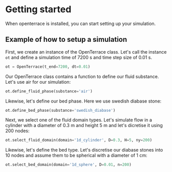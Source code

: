 # Getting started

When openterrace is installed, you can start setting up your simulation.

## Example of how to setup a simulation
First, we create an instance of the OpenTerrace class. Let's call the instance `ot` and define a simulation time of 7200 s and time step size of 0.01 s.

```python
ot = OpenTerrace(t_end=7200, dt=0.01)
```

Our OpenTerrace class contains a function to define our fluid substance. Let's use air for our simulation:
```python
ot.define_fluid_phase(substance='air')
```    

Likewise, let's define our bed phase. Here we use swedish diabase stone:
```python
ot.define_bed_phase(substance='swedish_diabase')
``` 

Next, we select one of the fluid domain types. Let's simulate flow in a cylinder with a diameter of 0.3 m and height 5 m and let's dicretise it using 200 nodes:
```python
ot.select_fluid_domain(domain='1d_cylinder', D=0.3, H=5, ny=200)
```

Likewise, let's define the bed type. Let's discretise our diabase stones into 10 nodes and assume them to be spherical with a diameter of 1 cm:
```python
ot.select_bed_domain(domain='1d_sphere', D=0.01, n=200)
```    